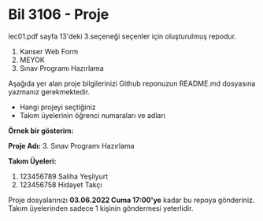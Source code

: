 # Bil 3106 - Proje

lec01.pdf sayfa 13'deki 3.seçeneği seçenler için oluşturulmuş repodur.
	
1. Kanser Web Form
2. MEYOK
3. Sınav Programı Hazırlama

Aşağıda yer alan proje bilgilerinizi Github reponuzun README.md dosyasına yazmanız gerekmektedir.

* Hangi projeyi seçtiğiniz
* Takım üyelerinin öğrenci numaraları ve adları


**Örnek bir gösterim:**

**Proje Adı:** 3. Sınav Programı Hazırlama

**Takım Üyeleri:** 
 1. 123456789 Saliha Yeşilyurt
 2. 123456758 Hidayet Takçı

Proje dosyalarınızı **03.06.2022 Cuma 17:00'ye** kadar bu repoya gönderiniz. Takım üyelerinden sadece 1 kişinin göndermesi yeterlidir.
